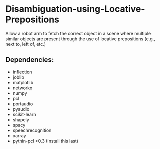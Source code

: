 # Disambiguation-using-Locative-Prepositions
Allow a robot arm to fetch the correct object in a scene where multiple similar objects are present through the use of locative prepositions (e.g., next to, left of, etc.)


## Dependencies: ##
* inflection
* joblib
* matplotlib
* networkx
* numpy
* pcl
* portaudio
* pyaudio
* scikit-learn
* shapely
* spacy
* speechrecognition
* xarray
* pythin-pcl >0.3 (Install this last)
